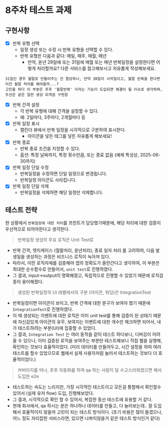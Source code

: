 # 8주차 테스트 과제

## 구현사항
- [x] 반복 유형 선택
  - 일정 생성 또는 수정 시 반복 유형을 선택할 수 있다.
  - 반복 유형은 다음과 같다: 매일, 매주, 매월, 매년
    - 만약, 윤년 29일에 또는 31일에 매월 또는 매년 반복일정을 설정한다면 어떻게 처리할까요? 다른 서비스를 참고해보시고 자유롭게 작성해보세요.
```
31일인 경우 월말로 만들어주는 건 합당하나, 만약 30일이 시작일이고, 월말 반복을 한다면 이건 월말 처리를 해야할까...? 
고민을 하다 이 부분은 추후 '월말반복' 이라는 기능이 도입되면 해결이 될 이슈로 생각하여, 우선은 같은 일만 생성 되게끔 구현함
```
- [x] 반복 간격 설정
  - 각 반복 유형에 대해 간격을 설정할 수 있다.
  - 예: 2일마다, 3주마다, 2개월마다 등
- [x] 반복 일정 표시
  - 캘린더 뷰에서 반복 일정을 시각적으로 구분하여 표시한다.
    - 아이콘을 넣든 태그를 넣든 자유롭게 해보세요!
- [x] 반복 종료
  - 반복 종료 조건을 지정할 수 있다.
  - 옵션: 특정 날짜까지, 특정 횟수만큼, 또는 종료 없음 (예제 특성상, 2025-06-30까지)
- [x] 반복 일정 단일 수정
  - 반복일정을 수정하면 단일 일정으로 변경됩니다.
  - 반복일정 아이콘도 사라집니다.
- [x] 반복 일정 단일 삭제
  - 반복일정을 삭제하면 해당 일정만 삭제합니다.

## 테스트 전략
현 상황에서 `반복일정에 대한 처리`를 프런트가 담당했기때문에, 해당 처리에 대한 검증이 우선적으로 되어야한다고 생각한다.

> 반복일정 생성의 주요 로직은  Unit Test로

- 반복 간격, 엣지케이스 (월말처리, 윤년처리),  종료 일자 처리 를 고려하여, 다음 발생일을 생성하는 과정은 비즈니스 로직이 녹아져 있다.
- 따라서, 이런 로직자체를 검증해야 앱의 정확도가 올란간다고 생각하여, 이 부분은 최대한 순수함수로 만들어서, `unit test`로 진행하였다. 
- 그 결과,  input→output이 명확해졌고, 독립적으로 진행할 수 있었기 때문에 로직검증이 용이해졌다. 

> 생성된 반복일정의 UI 레벨에서의 구분 (아이콘, 워딩)은 IntegrationTest

- 반복일정이면 아이콘이 보이고, 반복 간격에 대한 문구가 보여야 했기 때문에 `IntegrationTest`로 진행하였다.
- 이 때 생성되는 이벤트에 대한 로직은 이미  unit test를 통해 검증이 된 상태기 때문에 자신감있게 아이콘의 유무, 보여지는 이벤트에 대한 개수만 체크하면 되어서, 내가 테스트하려는 부분(UI)에 집중할 수 있었다.
- 그 결과, `Integration Test` 는 여러 동작을 같이 테스트 하다보니, 디버깅이 어려울 수 있으나, 이미 검증된 로직을 보여주는 부분만 테스트해보니 직접 웹을 실행해, 확인하는 것보다 효율적이었다. (미리 데이터를 만들어두고, 시간 설정을 하여 여러 테스트를 할수 있었으므로 웹에서 실제 사용자처럼 눌러서 테스트하는 것보다 더 효율적이었다.)

> 커버리지를 떠나, 추후 자동화를 하여 qa 하는 사람이 덜 수고스러워졌으면 해서 도입한 e2e

- 테스트하는 속도는 느리지만, 가장 시각적인 테스트이고 모든걸 통합해서 확인할수 있어서 (실제 유저 flow) 도입, 진행해보았다.
- 그 결과, 시각적으로 확인 할 수 있어서, 복잡한 동선 테스트에 유용할 거 같다.
- 현재 회사에서, qa 하시는 분은 하나하나 데이터를 만들고, 다 눌러보는데.. 잘 도입해서 효율적이지 않을까 고민이 되는 테스트 방식이다. (초기 비용은 많이 들겠으나, 어느 정도 자리잡힌 서비스라면, 있으면 나쁘지않을거 같은 테스트 방식인거 같다)
